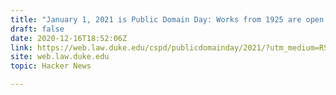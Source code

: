 ```yaml
---
title: "January 1, 2021 is Public Domain Day: Works from 1925 are open to all"
draft: false
date: 2020-12-16T18:52:06Z
link: https://web.law.duke.edu/cspd/publicdomainday/2021/?utm_medium=RSS&utm_source=hune
site: web.law.duke.edu
topic: Hacker News  

---
```

